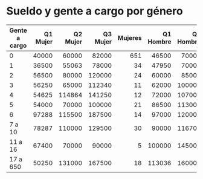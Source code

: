 # Sueldo y gente a cargo por género

|Gente a cargo|Q1 Mujer | Q2 Mujer | Q3 Mujer | Mujeres | Q1 Hombre | Q2 Hombre | Q3 Hombre | Hombres | Hombres por mujer |
|--| -----:| -----:| -----:| ---:| -----:| -----:| -----:| ---:| ---:|
|0 | 40000 | 60000 | 82000 | 651 | 46500 | 70000 | 100000 | 3653 |5|
|1 | 36500 | 55063 | 78000 | 34 | 47950 | 70000 | 110000 | 235 |6|
|2 | 56500 | 80000 | 120000 | 24 | 60000 | 85000 | 115000 | 235 |9|
|3 | 56250 | 65000 | 112340 | 11 | 62000 | 100000 | 140000 | 165 |15|
|4 | 54625 | 114864 | 141250 | 12 | 72000 | 107000 | 150000 | 114 |9|
|5 | 54000 | 70000 | 100000 | 21 | 86500 | 113000 | 158000 | 119 |5|
|6 | 97288 | 115500 | 187500 | 14 | 97000 | 120000 | 160000 | 55 |3|
|7 a 10 | 78287 | 110000 | 129500 | 30 | 90000 | 116706 | 160000 | 147 |4|
|11 a 16 | 67400 | 70000 | 90000 | 5 | 100000 | 145000 | 192500 | 76 |15|
|17 a 650 | 50250 | 131000 | 167500 | 18 | 113036 | 160000 | 241000 | 123 |6|
